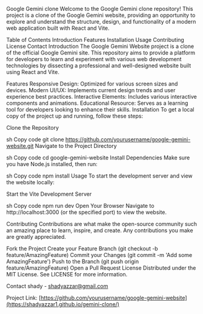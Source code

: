 Google Gemini clone
Welcome to the Google Gemini clone repository! This project is a clone of the Google Gemini website, providing an opportunity to explore and understand the structure, design, and functionality of a modern web application built with React and Vite.

Table of Contents
Introduction
Features
Installation
Usage
Contributing
License
Contact
Introduction
The Google Gemini Website project is a clone of the official Google Gemini site. This repository aims to provide a platform for developers to learn and experiment with various web development technologies by dissecting a professional and well-designed website built using React and Vite.

Features
Responsive Design: Optimized for various screen sizes and devices.
Modern UI/UX: Implements current design trends and user experience best practices.
Interactive Elements: Includes various interactive components and animations.
Educational Resource: Serves as a learning tool for developers looking to enhance their skills.
Installation
To get a local copy of the project up and running, follow these steps:

Clone the Repository

sh
Copy code
git clone https://github.com/yourusername/google-gemini-website.git
Navigate to the Project Directory

sh
Copy code
cd google-gemini-website
Install Dependencies
Make sure you have Node.js installed, then run:

sh
Copy code
npm install
Usage
To start the development server and view the website locally:

Start the Vite Development Server

sh
Copy code
npm run dev
Open Your Browser
Navigate to http://localhost:3000 (or the specified port) to view the website.

Contributing
Contributions are what make the open-source community such an amazing place to learn, inspire, and create. Any contributions you make are greatly appreciated.

Fork the Project
Create your Feature Branch (git checkout -b feature/AmazingFeature)
Commit your Changes (git commit -m 'Add some AmazingFeature')
Push to the Branch (git push origin feature/AmazingFeature)
Open a Pull Request
License
Distributed under the MIT License. See LICENSE for more information.

Contact
shady - shadyazzar@gmail.com

Project Link: [https://github.com/yourusername/google-gemini-website](https://shadyazzar1.github.io/gemini-clone/)
